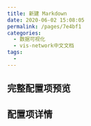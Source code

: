 ```yaml
---
title: 新建 Markdown
date: 2020-06-02 15:08:05
permalink: /pages/7e4bf1
categories: 
  - 数据可视化
  - vis-network中文文档
tags: 
  - 
---
```


##  完整配置项预览

## 配置项详情